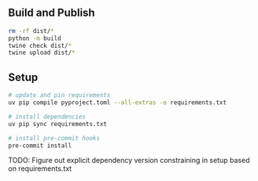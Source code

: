 ## Build and Publish

```bash
rm -rf dist/*
python -m build
twine check dist/*
twine upload dist/*
```

## Setup

```bash
# update and pin requirements
uv pip compile pyproject.toml --all-extras -o requirements.txt

# install dependencies
uv pip sync requirements.txt

# install pre-commit hooks
pre-commit install
```

TODO: Figure out explicit dependency version constraining in setup based on requirements.txt